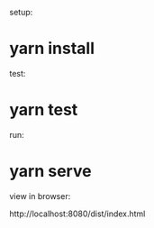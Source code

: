 
setup:

# yarn install

test:

# yarn test 

run:

# yarn serve

view in browser:

http://localhost:8080/dist/index.html
